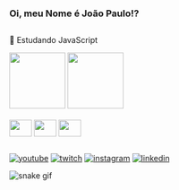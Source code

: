 ### Oi, meu Nome é João Paulo!?
##
🌱 Estudando JavaScript
<div>
    <img height="100em" src="https://github-readme-stats.vercel.app/api?username=JpziinxT&hide=contribs,prs&showicons=true&theme=dark&include_all_commits=true&count_private=true">
      <img height="100em" src="https://github-readme-stats.vercel.app/api/top-langs/?username=JpziinxT&layout=compact&langs_count=16&theme=dark">
</div>

<div><br>
    <img align="center" height="30" width="40" src="https://cdn.jsdelivr.net/gh/devicons/devicon@latest/icons/html5/html5-original.svg">
    <img align="center" height="30" width="40" src="https://cdn.jsdelivr.net/gh/devicons/devicon@latest/icons/css3/css3-original.svg">
    <img align="center" height="30" width="40" src="https://cdn.jsdelivr.net/gh/devicons/devicon@latest/icons/javascript/javascript-original.svg">
</div>

  ##

<div style="margin-top: 10px;">
    <a href="https://www.youtube.com/channel/UC9qawccg2Cz7sVjWb-q8vhQ"><img src="https://img.shields.io/badge/YouTube-FF0000?style=for-the-badge&logo=youtube&logoColor=white" alt="youtube"></a>
    <a href="https://www.twitch.tv/jpziinxt"><img src="https://img.shields.io/badge/Twitch-9146FF?style=for-the-badge&logo=twitch&logoColor=white" alt="twitch"></a>
    <a href="https://www.instagram.com/j.pauloxiv/"><img src="https://img.shields.io/badge/Instagram-E4405F?style=for-the-badge&logo=instagram&logoColor=white" alt="instagram"></a>
    <a href="https://www.linkedin.com/in/jo%C3%A3o-paulo-a414262a6/"><img src="https://img.shields.io/badge/LinkedIn-0077B5?style=for-the-badge&logo=linkedin&logoColor=white" alt="linkedin"></a>
</div>

![snake gif](https://github.com/JpziinxT/JpziinxT/blob/output/github-contribution-grid-snake.svg)
